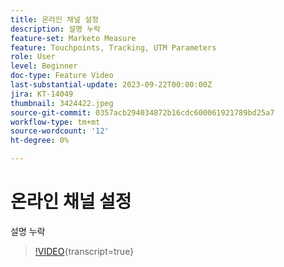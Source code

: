 ```yaml
---
title: 온라인 채널 설정
description: 설명 누락
feature-set: Marketo Measure
feature: Touchpoints, Tracking, UTM Parameters
role: User
level: Beginner
doc-type: Feature Video
last-substantial-update: 2023-09-22T00:00:00Z
jira: KT-14049
thumbnail: 3424422.jpeg
source-git-commit: 0357acb294034872b16cdc600061921789bd25a7
workflow-type: tm+mt
source-wordcount: '12'
ht-degree: 0%

---
```



# 온라인 채널 설정

설명 누락

>[!VIDEO](https://video.tv.adobe.com/v/3424422/?learn=on){transcript=true}

